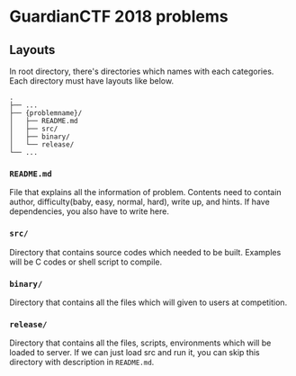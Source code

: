 # GuardianCTF 2018 problems
## Layouts
In root directory, there's directories which names with each categories. Each directory must have layouts like below.
```
.
├── ...
├── {problemname}/
│   ├── README.md
│   ├── src/
│   ├── binary/
│   └── release/
└── ...
```

### `README.md`
File that explains all the information of problem. Contents need to contain author, difficulty(baby, easy, normal, hard), write up, and hints. If have dependencies, you also have to write here.

### `src/`
Directory that contains source codes which needed to be built. Examples will be C codes or shell script to compile.

### `binary/`
Directory that contains all the files which will given to users at competition.

### `release/`
Directory that contains all the files, scripts, environments which will be loaded to server. If we can just load src and run it, you can skip this directory with description in `README.md`.
